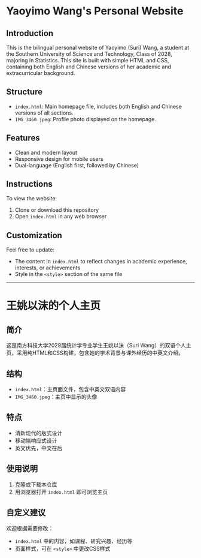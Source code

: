# Yaoyimo Wang's Personal Website

## Introduction
This is the bilingual personal website of Yaoyimo (Suri) Wang, a student at the Southern University of Science and Technology, Class of 2028, majoring in Statistics. This site is built with simple HTML and CSS, containing both English and Chinese versions of her academic and extracurricular background.

## Structure
- `index.html`: Main homepage file, includes both English and Chinese versions of all sections.
- `IMG_3460.jpeg`: Profile photo displayed on the homepage.

## Features
- Clean and modern layout
- Responsive design for mobile users
- Dual-language (English first, followed by Chinese)

## Instructions
To view the website:
1. Clone or download this repository
2. Open `index.html` in any web browser

## Customization
Feel free to update:
- The content in `index.html` to reflect changes in academic experience, interests, or achievements
- Style in the `<style>` section of the same file

---

# 王姚以沫的个人主页

## 简介
这是南方科技大学2028届统计学专业学生王姚以沫（Suri Wang）的双语个人主页，采用纯HTML和CSS构建，包含她的学术背景与课外经历的中英文介绍。

## 结构
- `index.html`：主页面文件，包含中英文双语内容
- `IMG_3460.jpeg`：主页中显示的头像

## 特点
- 清新现代的版式设计
- 移动端响应式设计
- 英文优先，中文在后

## 使用说明
1. 克隆或下载本仓库
2. 用浏览器打开 `index.html` 即可浏览主页

## 自定义建议
欢迎根据需要修改：
- `index.html` 中的内容，如课程、研究兴趣、经历等
- 页面样式，可在 `<style>` 中更改CSS样式
